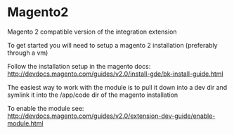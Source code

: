 # Magento2

Magento 2 compatible version of the integration extension

To get started you will need to setup a magento 2 installation (preferably through a vm)

Follow the installation setup in the magento docs: http://devdocs.magento.com/guides/v2.0/install-gde/bk-install-guide.html

The easiest way to work with the module is to pull it down into a dev dir and symlink it into the /app/code dir
of the magento installation

To enable the module see: http://devdocs.magento.com/guides/v2.0/extension-dev-guide/enable-module.html
